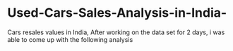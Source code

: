 # Used-Cars-Sales-Analysis-in-India-
Cars resales values in India, After working on the data set for 2 days, i was able to come up with the following analysis
